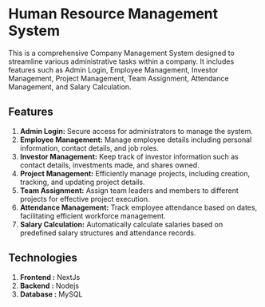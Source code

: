 # Human Resource Management System

This is a comprehensive Company Management System designed to streamline various administrative tasks within a company. It includes features such as Admin Login, Employee Management, Investor Management, Project Management, Team Assignment, Attendance Management, and Salary Calculation.

## Features

1. **Admin Login:** Secure access for administrators to manage the system.
2. **Employee Management:** Manage employee details including personal information, contact details, and job roles.
3. **Investor Management:** Keep track of investor information such as contact details, investments made, and shares owned.
4. **Project Management:** Efficiently manage projects, including creation, tracking, and updating project details.
5. **Team Assignment:** Assign team leaders and members to different projects for effective project execution.
6. **Attendance Management:** Track employee attendance based on dates, facilitating efficient workforce management.
7. **Salary Calculation:** Automatically calculate salaries based on predefined salary structures and attendance records.

## Technologies
1. **Frontend :** NextJs
2. **Backend :** Nodejs
3. **Database :** MySQL
